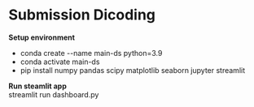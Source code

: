 # Submission Dicoding

**Setup environment**<br>
* conda create --name main-ds python=3.9
* conda activate main-ds
* pip install numpy pandas scipy matplotlib seaborn jupyter streamlit 


**Run steamlit app**<br>
streamlit run dashboard.py
